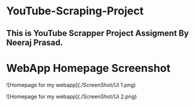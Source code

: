 # YouTube-Scraping-Project

## This is YouTube Scrapper Project Assigment By Neeraj Prasad.

# WebApp Homepage Screenshot

![Homepage for my webapp](./ScreenShot/Ui 1.png)

![Homepage for my webapp](./ScreenShot/Ui 2.png)